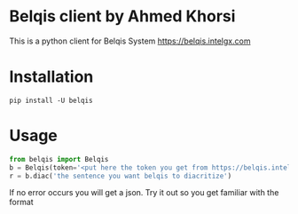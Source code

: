 # Belqis client by Ahmed Khorsi

This is a python client for Belqis System
https://belqis.intelgx.com

# Installation

`pip install -U belqis`

# Usage

```python
from belqis import Belqis
b = Belqis(token='<put here the token you get from https://belqis.intelgx.com/dashboard>')
r = b.diac('the sentence you want belqis to diacritize')
```

If no error occurs you will get a json. Try it out so you get familiar with the format
